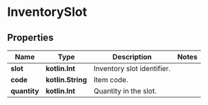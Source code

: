 
# InventorySlot

## Properties
Name | Type | Description | Notes
------------ | ------------- | ------------- | -------------
**slot** | **kotlin.Int** | Inventory slot identifier. | 
**code** | **kotlin.String** | Item code. | 
**quantity** | **kotlin.Int** | Quantity in the slot. | 




